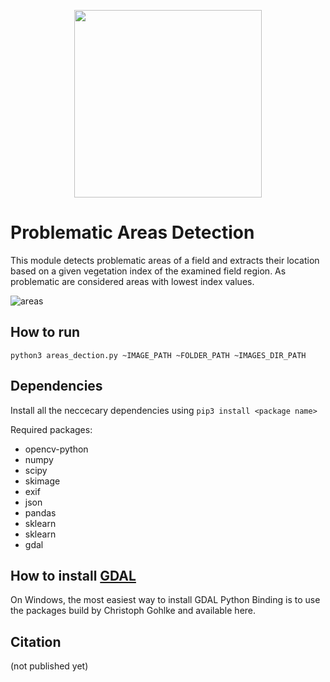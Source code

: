 <p align="center">
<img src="https://user-images.githubusercontent.com/77329407/105342573-3040e900-5be9-11eb-92df-7c09392b1e0c.png" width="300" />
  
# Problematic Areas Detection

This module detects problematic areas of a field and extracts their location based on a given vegetation index of the examined field region. As problematic are considered areas with lowest index values.

![areas](https://user-images.githubusercontent.com/26482319/114700280-01d73380-9d2a-11eb-891f-8ee0f4e47593.jpg)


## How to run
```
python3 areas_dection.py ~IMAGE_PATH ~FOLDER_PATH ~IMAGES_DIR_PATH
```

  

## Dependencies 
Install all the neccecary dependencies using ```pip3 install <package name>```
  
Required packages:
  * opencv-python
  * numpy
  * scipy  
  * skimage
  * exif 
  * json
  * pandas  
  * sklearn 
  * sklearn
  * gdal

## How to install [GDAL](https://gdal.org)
  
  On Windows, the most easiest way to install GDAL Python Binding is to use the packages build by Christoph Gohlke and available here. 

## Citation
(not published yet)
